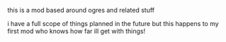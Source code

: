 this is a mod based around ogres and related stuff

i have a full scope of things planned in the future but this happens to my first mod who knows how far ill get with things!
